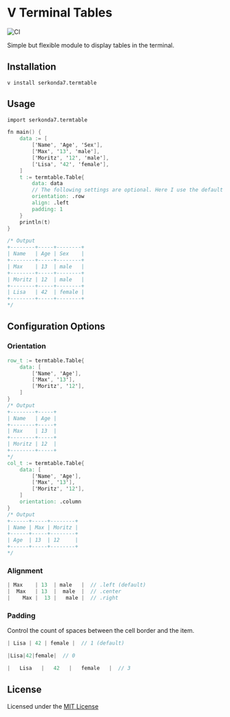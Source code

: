 # V Terminal Tables
![CI](https://github.com/serkonda7/termtable/workflows/CI/badge.svg?branch=master)

Simple but flexible module to display tables in the terminal.


## Installation
`v install serkonda7.termtable`


## Usage
```v
import serkonda7.termtable

fn main() {
	data := [
		['Name', 'Age', 'Sex'],
		['Max', '13', 'male'],
		['Moritz', '12', 'male'],
		['Lisa', '42', 'female'],
	]
	t := termtable.Table{ 
		data: data
		// The following settings are optional. Here I use the default values.
		orientation: .row
		align: .left
		padding: 1
	}
	println(t)
}

/* Output
+--------+-----+--------+
| Name   | Age | Sex    |
+--------+-----+--------+
| Max    | 13  | male   |
+--------+-----+--------+
| Moritz | 12  | male   |
+--------+-----+--------+
| Lisa   | 42  | female |
+--------+-----+--------+
*/
```

## Configuration Options
### Orientation
```v
row_t := termtable.Table{
	data: [
		['Name', 'Age'],
		['Max', '13'],
		['Moritz', '12'],
	]
}
/* Output
+--------+-----+
| Name   | Age |
+--------+-----+
| Max    | 13  |
+--------+-----+
| Moritz | 12  |
+--------+-----+
*/
col_t := termtable.Table{
	data: [
		['Name', 'Age'],
		['Max', '13'],
		['Moritz', '12'],
	]
	orientation: .column
}
/* Output
+------+-----+--------+
| Name | Max | Moritz |
+------+-----+--------+
| Age  | 13  | 12     |
+------+-----+--------+
*/
```


### Alignment
```v
| Max    | 13  | male   |  // .left (default)
|  Max   | 13  |  male  |  // .center
|    Max |  13 |   male |  // .right
```


### Padding
Control the count of spaces between the cell border and the item.
```v
| Lisa | 42 | female |  // 1 (default)

|Lisa|42|female|  // 0

|   Lisa   |   42   |   female   |  // 3
```


## License
Licensed under the [MIT License](LICENSE.md)
